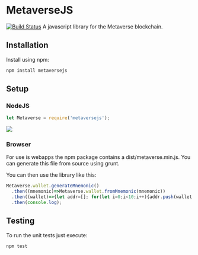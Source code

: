 <p align="center">
  <a href="https://mvs.org/">
    <img src="https://mvs.org/images/metaverselogo.png" alt="">
  </a>
</p>

# MetaverseJS
[![Build Status](https://travis-ci.org/canguruhh/metaversejs.png?branch=master)](https://travis-ci.org/canguruhh/metaversejs)
A javascript library for the Metaverse blockchain.

## Installation
Install using npm:
``` bash
npm install metaversejs
```

## Setup
### NodeJS
``` javascript
let Metaverse = require('metaversejs');
```
<a href="https://nodei.co/npm/metaversejs/"><img src="https://nodei.co/npm/metaversejs.png?downloads=true&downloadRank=true&stars=true"></a>
### Browser
For use is webapps the npm package contains a dist/metaverse.min.js. You can generate this file from source using grunt.

You can then use the library like this:

``` javascript
Metaverse.wallet.generateMnemonic()
  .then((mnemonic)=>Metaverse.wallet.fromMnemonic(mnemonic))
  .then((wallet)=>{let addr=[]; for(let i=0;i<10;i++){addr.push(wallet.getAddress(i))} return addr;})
  .then(console.log);
```

## Testing
To run the unit tests just execute:
``` bash
npm test
```



